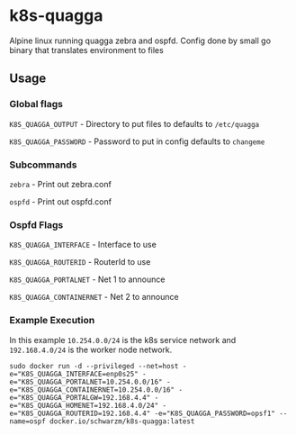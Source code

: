 # k8s-quagga

Alpine linux running quagga zebra and ospfd.
Config done by small go binary that translates environment to files

## Usage ##
### Global flags ###
```K8S_QUAGGA_OUTPUT``` - Directory to put files to defaults to ```/etc/quagga```

```K8S_QUAGGA_PASSWORD``` - Password to put in config defaults to ```changeme```

### Subcommands ###
```zebra``` - Print out zebra.conf

```ospfd``` - Print out ospfd.conf

### Ospfd Flags ###
```K8S_QUAGGA_INTERFACE``` - Interface to use

```K8S_QUAGGA_ROUTERID``` - RouterId to use

```K8S_QUAGGA_PORTALNET``` - Net 1 to announce

```K8S_QUAGGA_CONTAINERNET``` - Net 2 to announce

### Example Execution ###
In this example `10.254.0.0/24` is the k8s service network and `192.168.4.0/24` is the worker node network.

```sudo docker run -d --privileged --net=host -e="K8S_QUAGGA_INTERFACE=enp0s25" -e="K8S_QUAGGA_PORTALNET=10.254.0.0/16" -e="K8S_QUAGGA_CONTAINERNET=10.254.0.0/16" -e="K8S_QUAGGA_PORTALGW=192.168.4.4" -e="K8S_QUAGGA_HOMENET=192.168.4.0/24" -e="K8S_QUAGGA_ROUTERID=192.168.4.4" -e="K8S_QUAGGA_PASSWORD=opsf1" --name=ospf docker.io/schwarzm/k8s-quagga:latest```

